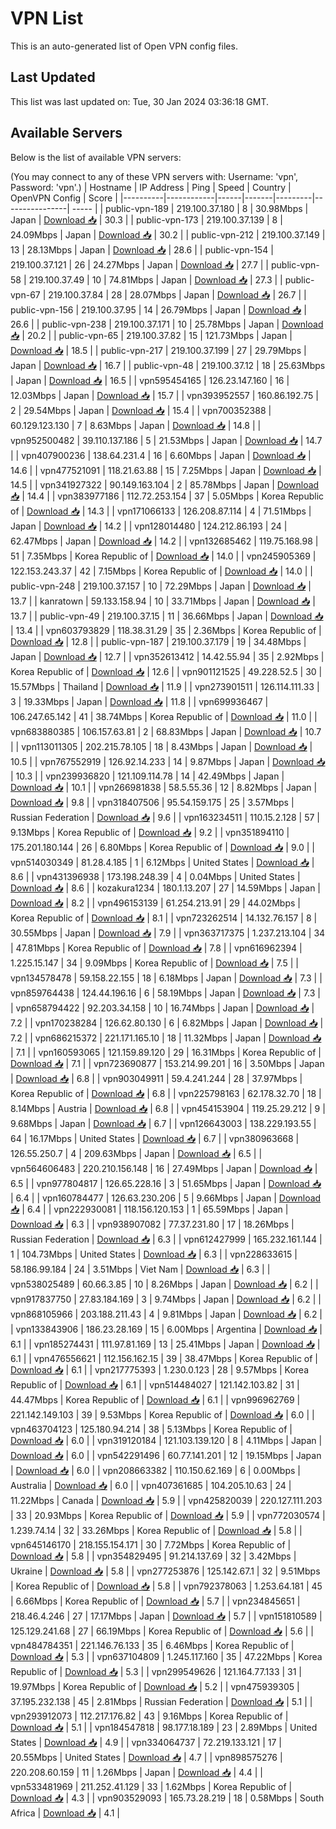 # VPN List

This is an auto-generated list of Open VPN config files.

## Last Updated

This list was last updated on: Tue, 30 Jan 2024 03:36:18 GMT.

## Available Servers

Below is the list of available VPN servers:

(You may connect to any of these VPN servers with: Username: 'vpn', Password: 'vpn'.)
| Hostname | IP Address | Ping | Speed | Country | OpenVPN Config | Score |
|----------|------------|------|-------|---------|----------------| ----- |
| public-vpn-189 | 219.100.37.180 | 8 | 30.98Mbps | Japan | [Download 📥](./configs/server_0_JP.ovpn) | 30.3 |
| public-vpn-173 | 219.100.37.139 | 8 | 24.09Mbps | Japan | [Download 📥](./configs/server_1_JP.ovpn) | 30.2 |
| public-vpn-212 | 219.100.37.149 | 13 | 28.13Mbps | Japan | [Download 📥](./configs/server_2_JP.ovpn) | 28.6 |
| public-vpn-154 | 219.100.37.121 | 26 | 24.27Mbps | Japan | [Download 📥](./configs/server_3_JP.ovpn) | 27.7 |
| public-vpn-58 | 219.100.37.49 | 10 | 74.81Mbps | Japan | [Download 📥](./configs/server_4_JP.ovpn) | 27.3 |
| public-vpn-67 | 219.100.37.84 | 28 | 28.07Mbps | Japan | [Download 📥](./configs/server_5_JP.ovpn) | 26.7 |
| public-vpn-156 | 219.100.37.95 | 14 | 26.79Mbps | Japan | [Download 📥](./configs/server_6_JP.ovpn) | 26.6 |
| public-vpn-238 | 219.100.37.171 | 10 | 25.78Mbps | Japan | [Download 📥](./configs/server_7_JP.ovpn) | 20.2 |
| public-vpn-65 | 219.100.37.82 | 15 | 121.73Mbps | Japan | [Download 📥](./configs/server_8_JP.ovpn) | 18.5 |
| public-vpn-217 | 219.100.37.199 | 27 | 29.79Mbps | Japan | [Download 📥](./configs/server_9_JP.ovpn) | 16.7 |
| public-vpn-48 | 219.100.37.12 | 18 | 25.63Mbps | Japan | [Download 📥](./configs/server_10_JP.ovpn) | 16.5 |
| vpn595454165 | 126.23.147.160 | 16 | 12.03Mbps | Japan | [Download 📥](./configs/server_11_JP.ovpn) | 15.7 |
| vpn393952557 | 160.86.192.75 | 2 | 29.54Mbps | Japan | [Download 📥](./configs/server_12_JP.ovpn) | 15.4 |
| vpn700352388 | 60.129.123.130 | 7 | 8.63Mbps | Japan | [Download 📥](./configs/server_13_JP.ovpn) | 14.8 |
| vpn952500482 | 39.110.137.186 | 5 | 21.53Mbps | Japan | [Download 📥](./configs/server_14_JP.ovpn) | 14.7 |
| vpn407900236 | 138.64.231.4 | 16 | 6.60Mbps | Japan | [Download 📥](./configs/server_15_JP.ovpn) | 14.6 |
| vpn477521091 | 118.21.63.88 | 15 | 7.25Mbps | Japan | [Download 📥](./configs/server_16_JP.ovpn) | 14.5 |
| vpn341927322 | 90.149.163.104 | 2 | 85.78Mbps | Japan | [Download 📥](./configs/server_17_JP.ovpn) | 14.4 |
| vpn383977186 | 112.72.253.154 | 37 | 5.05Mbps | Korea Republic of | [Download 📥](./configs/server_18_KR.ovpn) | 14.3 |
| vpn171066133 | 126.208.87.114 | 4 | 71.51Mbps | Japan | [Download 📥](./configs/server_19_JP.ovpn) | 14.2 |
| vpn128014480 | 124.212.86.193 | 24 | 62.47Mbps | Japan | [Download 📥](./configs/server_20_JP.ovpn) | 14.2 |
| vpn132685462 | 119.75.168.98 | 51 | 7.35Mbps | Korea Republic of | [Download 📥](./configs/server_21_KR.ovpn) | 14.0 |
| vpn245905369 | 122.153.243.37 | 42 | 7.15Mbps | Korea Republic of | [Download 📥](./configs/server_22_KR.ovpn) | 14.0 |
| public-vpn-248 | 219.100.37.157 | 10 | 72.29Mbps | Japan | [Download 📥](./configs/server_23_JP.ovpn) | 13.7 |
| kanratown | 59.133.158.94 | 10 | 33.71Mbps | Japan | [Download 📥](./configs/server_24_JP.ovpn) | 13.7 |
| public-vpn-49 | 219.100.37.15 | 11 | 36.66Mbps | Japan | [Download 📥](./configs/server_25_JP.ovpn) | 13.4 |
| vpn603793829 | 118.38.31.29 | 35 | 2.36Mbps | Korea Republic of | [Download 📥](./configs/server_26_KR.ovpn) | 12.8 |
| public-vpn-187 | 219.100.37.179 | 19 | 34.48Mbps | Japan | [Download 📥](./configs/server_27_JP.ovpn) | 12.7 |
| vpn352613412 | 14.42.55.94 | 35 | 2.92Mbps | Korea Republic of | [Download 📥](./configs/server_28_KR.ovpn) | 12.6 |
| vpn901121525 | 49.228.52.5 | 30 | 15.57Mbps | Thailand | [Download 📥](./configs/server_29_TH.ovpn) | 11.9 |
| vpn273901511 | 126.114.111.33 | 3 | 19.33Mbps | Japan | [Download 📥](./configs/server_30_JP.ovpn) | 11.8 |
| vpn699936467 | 106.247.65.142 | 41 | 38.74Mbps | Korea Republic of | [Download 📥](./configs/server_31_KR.ovpn) | 11.0 |
| vpn683880385 | 106.157.63.81 | 2 | 68.83Mbps | Japan | [Download 📥](./configs/server_32_JP.ovpn) | 10.7 |
| vpn113011305 | 202.215.78.105 | 18 | 8.43Mbps | Japan | [Download 📥](./configs/server_33_JP.ovpn) | 10.5 |
| vpn767552919 | 126.92.14.233 | 14 | 9.87Mbps | Japan | [Download 📥](./configs/server_34_JP.ovpn) | 10.3 |
| vpn239936820 | 121.109.114.78 | 14 | 42.49Mbps | Japan | [Download 📥](./configs/server_35_JP.ovpn) | 10.1 |
| vpn266981838 | 58.5.55.36 | 12 | 8.82Mbps | Japan | [Download 📥](./configs/server_36_JP.ovpn) | 9.8 |
| vpn318407506 | 95.54.159.175 | 25 | 3.57Mbps | Russian Federation | [Download 📥](./configs/server_37_RU.ovpn) | 9.6 |
| vpn163234511 | 110.15.2.128 | 57 | 9.13Mbps | Korea Republic of | [Download 📥](./configs/server_38_KR.ovpn) | 9.2 |
| vpn351894110 | 175.201.180.144 | 26 | 6.80Mbps | Korea Republic of | [Download 📥](./configs/server_39_KR.ovpn) | 9.0 |
| vpn514030349 | 81.28.4.185 | 1 | 6.12Mbps | United States | [Download 📥](./configs/server_40_US.ovpn) | 8.6 |
| vpn431396938 | 173.198.248.39 | 4 | 0.04Mbps | United States | [Download 📥](./configs/server_41_US.ovpn) | 8.6 |
| kozakura1234 | 180.1.13.207 | 27 | 14.59Mbps | Japan | [Download 📥](./configs/server_42_JP.ovpn) | 8.2 |
| vpn496153139 | 61.254.213.91 | 29 | 44.02Mbps | Korea Republic of | [Download 📥](./configs/server_43_KR.ovpn) | 8.1 |
| vpn723262514 | 14.132.76.157 | 8 | 30.55Mbps | Japan | [Download 📥](./configs/server_44_JP.ovpn) | 7.9 |
| vpn363717375 | 1.237.213.104 | 34 | 47.81Mbps | Korea Republic of | [Download 📥](./configs/server_45_KR.ovpn) | 7.8 |
| vpn616962394 | 1.225.15.147 | 34 | 9.09Mbps | Korea Republic of | [Download 📥](./configs/server_46_KR.ovpn) | 7.5 |
| vpn134578478 | 59.158.22.155 | 18 | 6.18Mbps | Japan | [Download 📥](./configs/server_47_JP.ovpn) | 7.3 |
| vpn859764438 | 124.44.196.16 | 6 | 58.19Mbps | Japan | [Download 📥](./configs/server_48_JP.ovpn) | 7.3 |
| vpn658794422 | 92.203.34.158 | 10 | 16.74Mbps | Japan | [Download 📥](./configs/server_49_JP.ovpn) | 7.2 |
| vpn170238284 | 126.62.80.130 | 6 | 6.82Mbps | Japan | [Download 📥](./configs/server_50_JP.ovpn) | 7.2 |
| vpn686215372 | 221.171.165.10 | 18 | 11.32Mbps | Japan | [Download 📥](./configs/server_51_JP.ovpn) | 7.1 |
| vpn160593065 | 121.159.89.120 | 29 | 16.31Mbps | Korea Republic of | [Download 📥](./configs/server_52_KR.ovpn) | 7.1 |
| vpn723690877 | 153.214.99.201 | 16 | 3.50Mbps | Japan | [Download 📥](./configs/server_53_JP.ovpn) | 6.8 |
| vpn903049911 | 59.4.241.244 | 28 | 37.97Mbps | Korea Republic of | [Download 📥](./configs/server_54_KR.ovpn) | 6.8 |
| vpn225798163 | 62.178.32.70 | 18 | 8.14Mbps | Austria | [Download 📥](./configs/server_55_AT.ovpn) | 6.8 |
| vpn454153904 | 119.25.29.212 | 9 | 9.68Mbps | Japan | [Download 📥](./configs/server_56_JP.ovpn) | 6.7 |
| vpn126643003 | 138.229.193.55 | 64 | 16.17Mbps | United States | [Download 📥](./configs/server_57_US.ovpn) | 6.7 |
| vpn380963668 | 126.55.250.7 | 4 | 209.63Mbps | Japan | [Download 📥](./configs/server_58_JP.ovpn) | 6.5 |
| vpn564606483 | 220.210.156.148 | 16 | 27.49Mbps | Japan | [Download 📥](./configs/server_59_JP.ovpn) | 6.5 |
| vpn977804817 | 126.65.228.16 | 3 | 51.65Mbps | Japan | [Download 📥](./configs/server_60_JP.ovpn) | 6.4 |
| vpn160784477 | 126.63.230.206 | 5 | 9.66Mbps | Japan | [Download 📥](./configs/server_61_JP.ovpn) | 6.4 |
| vpn222930081 | 118.156.120.153 | 1 | 65.59Mbps | Japan | [Download 📥](./configs/server_62_JP.ovpn) | 6.3 |
| vpn938907082 | 77.37.231.80 | 17 | 18.26Mbps | Russian Federation | [Download 📥](./configs/server_63_RU.ovpn) | 6.3 |
| vpn612427999 | 165.232.161.144 | 1 | 104.73Mbps | United States | [Download 📥](./configs/server_64_US.ovpn) | 6.3 |
| vpn228633615 | 58.186.99.184 | 24 | 3.51Mbps | Viet Nam | [Download 📥](./configs/server_65_VN.ovpn) | 6.3 |
| vpn538025489 | 60.66.3.85 | 10 | 8.26Mbps | Japan | [Download 📥](./configs/server_66_JP.ovpn) | 6.2 |
| vpn917837750 | 27.83.184.169 | 3 | 9.74Mbps | Japan | [Download 📥](./configs/server_67_JP.ovpn) | 6.2 |
| vpn868105966 | 203.188.211.43 | 4 | 9.81Mbps | Japan | [Download 📥](./configs/server_68_JP.ovpn) | 6.2 |
| vpn133843906 | 186.23.28.169 | 15 | 6.00Mbps | Argentina | [Download 📥](./configs/server_69_AR.ovpn) | 6.1 |
| vpn185274431 | 111.97.81.169 | 13 | 25.41Mbps | Japan | [Download 📥](./configs/server_70_JP.ovpn) | 6.1 |
| vpn476556621 | 112.156.162.15 | 39 | 38.47Mbps | Korea Republic of | [Download 📥](./configs/server_71_KR.ovpn) | 6.1 |
| vpn217775393 | 1.230.0.123 | 28 | 9.57Mbps | Korea Republic of | [Download 📥](./configs/server_72_KR.ovpn) | 6.1 |
| vpn514484027 | 121.142.103.82 | 31 | 44.47Mbps | Korea Republic of | [Download 📥](./configs/server_73_KR.ovpn) | 6.1 |
| vpn996962769 | 221.142.149.103 | 39 | 9.53Mbps | Korea Republic of | [Download 📥](./configs/server_74_KR.ovpn) | 6.0 |
| vpn463704123 | 125.180.94.214 | 38 | 5.13Mbps | Korea Republic of | [Download 📥](./configs/server_75_KR.ovpn) | 6.0 |
| vpn319120184 | 121.103.139.120 | 8 | 4.11Mbps | Japan | [Download 📥](./configs/server_76_JP.ovpn) | 6.0 |
| vpn542291496 | 60.77.141.201 | 12 | 19.15Mbps | Japan | [Download 📥](./configs/server_77_JP.ovpn) | 6.0 |
| vpn208663382 | 110.150.62.169 | 6 | 0.00Mbps | Australia | [Download 📥](./configs/server_78_AU.ovpn) | 6.0 |
| vpn407361685 | 104.205.10.63 | 24 | 11.22Mbps | Canada | [Download 📥](./configs/server_79_CA.ovpn) | 5.9 |
| vpn425820039 | 220.127.111.203 | 33 | 20.93Mbps | Korea Republic of | [Download 📥](./configs/server_80_KR.ovpn) | 5.9 |
| vpn772030574 | 1.239.74.14 | 32 | 33.26Mbps | Korea Republic of | [Download 📥](./configs/server_81_KR.ovpn) | 5.8 |
| vpn645146170 | 218.155.154.171 | 30 | 7.72Mbps | Korea Republic of | [Download 📥](./configs/server_82_KR.ovpn) | 5.8 |
| vpn354829495 | 91.214.137.69 | 32 | 3.42Mbps | Ukraine | [Download 📥](./configs/server_83_UA.ovpn) | 5.8 |
| vpn277253876 | 125.142.67.1 | 32 | 9.51Mbps | Korea Republic of | [Download 📥](./configs/server_84_KR.ovpn) | 5.8 |
| vpn792378063 | 1.253.64.181 | 45 | 6.66Mbps | Korea Republic of | [Download 📥](./configs/server_85_KR.ovpn) | 5.7 |
| vpn234845651 | 218.46.4.246 | 27 | 17.17Mbps | Japan | [Download 📥](./configs/server_86_JP.ovpn) | 5.7 |
| vpn151810589 | 125.129.241.68 | 27 | 66.19Mbps | Korea Republic of | [Download 📥](./configs/server_87_KR.ovpn) | 5.6 |
| vpn484784351 | 221.146.76.133 | 35 | 6.46Mbps | Korea Republic of | [Download 📥](./configs/server_88_KR.ovpn) | 5.3 |
| vpn637104809 | 1.245.117.160 | 35 | 47.22Mbps | Korea Republic of | [Download 📥](./configs/server_89_KR.ovpn) | 5.3 |
| vpn299549626 | 121.164.77.133 | 31 | 19.97Mbps | Korea Republic of | [Download 📥](./configs/server_90_KR.ovpn) | 5.2 |
| vpn475939305 | 37.195.232.138 | 45 | 2.81Mbps | Russian Federation | [Download 📥](./configs/server_91_RU.ovpn) | 5.1 |
| vpn293912073 | 112.217.176.82 | 43 | 9.16Mbps | Korea Republic of | [Download 📥](./configs/server_92_KR.ovpn) | 5.1 |
| vpn184547818 | 98.177.18.189 | 23 | 2.89Mbps | United States | [Download 📥](./configs/server_93_US.ovpn) | 4.9 |
| vpn334064737 | 72.219.133.121 | 17 | 20.55Mbps | United States | [Download 📥](./configs/server_94_US.ovpn) | 4.7 |
| vpn898575276 | 220.208.60.159 | 11 | 1.26Mbps | Japan | [Download 📥](./configs/server_95_JP.ovpn) | 4.4 |
| vpn533481969 | 211.252.41.129 | 33 | 1.62Mbps | Korea Republic of | [Download 📥](./configs/server_96_KR.ovpn) | 4.3 |
| vpn903529093 | 165.73.28.219 | 18 | 0.58Mbps | South Africa | [Download 📥](./configs/server_97_ZA.ovpn) | 4.1 |
